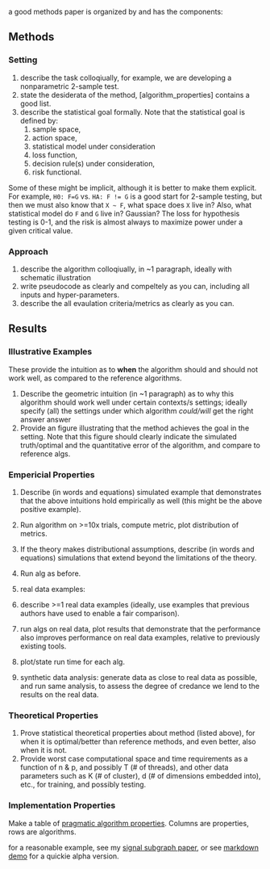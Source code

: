 a good methods paper is organized by and has the components:



## Methods

### Setting

1. describe the task colloqiually, for example, we are developing a nonparametric 2-sample test.
1. state the desiderata of the method, [algorithm_properties] contains a good list.
1. describe the statistical goal formally. Note that the statistical goal is defined by: 
    1. sample space, 
    2. action space, 
    3. statistical model under consideration 
    4. loss function, 
    5. decision rule(s) under consideration, 
    6. risk functional.

Some of these might be implicit, although it is better to make them explicit.  For example,  `H0: F=G` vs. `HA: F != G` is a good start for 2-sample testing, but then we must also know that `X ~ F`, what space does `X` live in?  Also, what statistical model do `F` and `G` live in? Gaussian? The loss for hypothesis testing is 0-1, and the risk is almost always to maximize power under a given critical value.    



### Approach

1. describe the algorithm colloqiually, in ~1 paragraph, ideally with schematic illustration 
2. write pseudocode as clearly and compeltely as you can, including all inputs and hyper-parameters.
1. describe the all evaulation criteria/metrics as clearly as you can.
  

## Results

### Illustrative Examples

These provide the intuition as to **when** the algorithm should and should not work well, as compared to the reference algorithms.

1. Describe the geometric intuition (in ~1 paragraph) as to why this algorithm should work well under certain contexts/s settings; ideally specify (all) the settings under which algorithm *could/will* get the right answer
answer
1. Provide an figure illustrating that the method achieves the goal in the setting.  Note that this figure should clearly indicate the simulated truth/optimal and the quantitative error of the algorithm, and compare to reference algs.




### Empericial Properties


 1. Describe (in words and equations) simulated example that demonstrates that the above intuitions hold empirically as well (this might be the above positive example).  
1. Run algorithm on >=10x trials, compute metric, plot distribution of metrics.
1. If the theory makes distributional assumptions, describe (in words and equations) simulations that extend beyond the limitations of the theory.
1. Run alg as before.


1. real data examples: 
  1. describe >=1 real data examples (ideally, use examples that previous authors have used to enable a fair comparison).
  1. run algs on real data, plot results that demonstrate that the performance also improves performance on real data examples, relative to previously existing tools.
  1. plot/state run time for each alg.
1. synthetic data analysis: generate data as close to real data as possible, and run same analysis, to assess the degree of credance we lend to the results on the real data.


### Theoretical Properties

1. Prove statistical theoretical properties about method (listed above), for when it is optimal/better than reference methods, and even better, also when it is not.
1. Provide worst case computational space and time requirements as a function of n & p, and possibly T (# of threads), and other data parameters such as K (# of cluster), d (# of dimensions embedded into), etc., for training, and possibly testing.



### Implementation Properties


Make a table of [pragmatic algorithm properties](https://github.com/neurodata/checklists/blob/master/algorithm_properties.md#pragmatic-properties). Columns are properties, rows are algorithms.


for a reasonable example, see my [signal subgraph paper](http://ieeexplore.ieee.org/document/6341752/), or see [markdown demo](https://github.com/neurodata/checklists/blob/master/Tutorials/MATLAB/algs_example/methods_paper_example.md) for a quickie alpha version.
